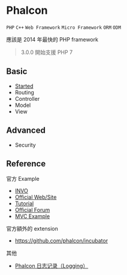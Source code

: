 # Phalcon

`PHP` `C++` `Web Framework` `Micro Framework` `ORM` `ODM`

應該是 2014 年最快的 PHP framework

> 3.0.0 開始支援 PHP 7

## Basic

* [Started](started.md)
* Routing
* Controller
* Model
* View

## Advanced

* Security

## Reference

官方 Example

* [INVO](https://github.com/phalcon/invo)
* [Official Web/Site](https://github.com/phalcon/website)
* [Tutorial](https://github.com/phalcon/tutorial)
* [Official Forum](https://github.com/phalcon/forum)
* [MVC Example](https://github.com/phalcon/mvc)

官方額外的 extension

* https://github.com/phalcon/incubator

其他

* [Phalcon 日志记录（Logging）](http://blog.csdn.net/qzfzz/article/details/39995715)
